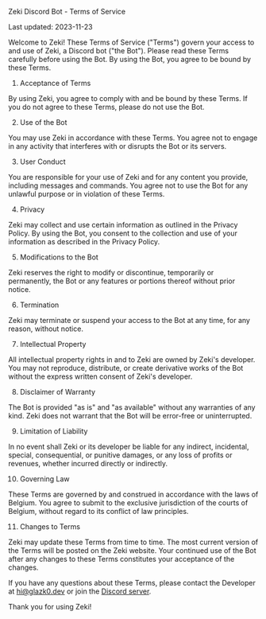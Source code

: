 Zeki Discord Bot - Terms of Service

Last updated: 2023-11-23

Welcome to Zeki! These Terms of Service ("Terms") govern your access to and use of Zeki, a Discord bot ("the Bot"). Please read these Terms carefully before using the Bot. By using the Bot, you agree to be bound by these Terms.

1. Acceptance of Terms

By using Zeki, you agree to comply with and be bound by these Terms. If you do not agree to these Terms, please do not use the Bot.

2. Use of the Bot

You may use Zeki in accordance with these Terms. You agree not to engage in any activity that interferes with or disrupts the Bot or its servers.

3. User Conduct

You are responsible for your use of Zeki and for any content you provide, including messages and commands. You agree not to use the Bot for any unlawful purpose or in violation of these Terms.

4. Privacy

Zeki may collect and use certain information as outlined in the Privacy Policy. By using the Bot, you consent to the collection and use of your information as described in the Privacy Policy.

5. Modifications to the Bot

Zeki reserves the right to modify or discontinue, temporarily or permanently, the Bot or any features or portions thereof without prior notice.

6. Termination

Zeki may terminate or suspend your access to the Bot at any time, for any reason, without notice.

7. Intellectual Property

All intellectual property rights in and to Zeki are owned by Zeki's developer. You may not reproduce, distribute, or create derivative works of the Bot without the express written consent of Zeki's developer.

8. Disclaimer of Warranty

The Bot is provided "as is" and "as available" without any warranties of any kind. Zeki does not warrant that the Bot will be error-free or uninterrupted.

9. Limitation of Liability

In no event shall Zeki or its developer be liable for any indirect, incidental, special, consequential, or punitive damages, or any loss of profits or revenues, whether incurred directly or indirectly.

10. Governing Law

These Terms are governed by and construed in accordance with the laws of Belgium. You agree to submit to the exclusive jurisdiction of the courts of Belgium, without regard to its conflict of law principles.

11. Changes to Terms

Zeki may update these Terms from time to time. The most current version of the Terms will be posted on the Zeki website. Your continued use of the Bot after any changes to these Terms constitutes your acceptance of the changes.

If you have any questions about these Terms, please contact the Developer at hi@glazk0.dev or join the [Discord server](<(https://discord.gg/vQF9ENEkaq)>).

Thank you for using Zeki!
